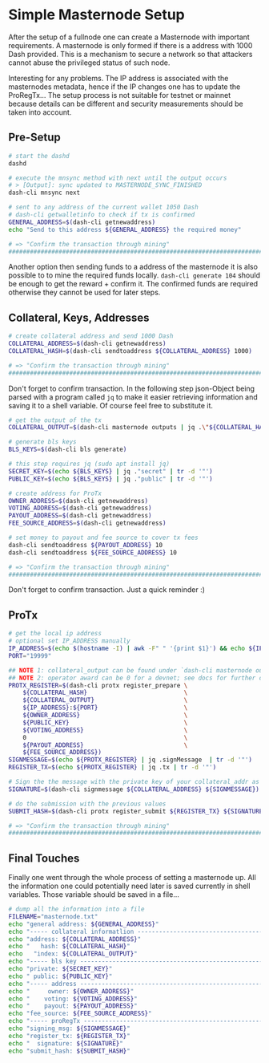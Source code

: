 # Simple Masternode Setup

After the setup of a fullnode one can create a Masternode with important requirements. A masternode is only formed if there is a address with 1000 Dash provided. This is a mechanism to secure a network so that attackers cannot abuse the privileged status of such node.

Interesting for any problems. The IP address is associated with the masternodes metadata, hence if the IP changes one has to update the ProRegTx... The setup process is not suitable for testnet or mainnet because details can be different and security measurements should be taken into account.

## Pre-Setup

```sh
# start the dashd
dashd

# execute the mnsync method with next until the output occurs 
# > [Output]: sync updated to MASTERNODE_SYNC_FINISHED
dash-cli mnsync next

# sent to any address of the current wallet 1050 Dash
# dash-cli getwalletinfo to check if tx is confirmed
GENERAL_ADDRESS=$(dash-cli getnewaddress)
echo "Send to this address ${GENERAL_ADDRESS} the required money"

# => "Confirm the transaction through mining"
#########################################################################################
```

Another option then sending funds to a address of the masternode it is also possible to to mine the required funds locally. `dash-cli generate 104` should be enough to get the reward + confirm it. The confirmed funds are required otherwise they cannot be used for later steps.

## Collateral, Keys, Addresses

```sh
# create collateral address and send 1000 Dash
COLLATERAL_ADDRESS=$(dash-cli getnewaddress)
COLLATERAL_HASH=$(dash-cli sendtoaddress ${COLLATERAL_ADDRESS} 1000)

# => "Confirm the transaction through mining"
#########################################################################################
```

Don't forget to confirm transaction. In the following step json-Object being parsed with a program called `jq` to make it easier retrieving information and saving it to a shell variable. Of course feel free to substitute it.

```sh
# get the output of the tx
COLLATERAL_OUTPUT=$(dash-cli masternode outputs | jq .\"${COLLATERAL_HASH}\" | tr -d '"')

# generate bls keys
BLS_KEYS=$(dash-cli bls generate)

# this step requires jq (sudo apt install jq)
SECRET_KEY=$(echo ${BLS_KEYS} | jq ."secret" | tr -d '"')
PUBLIC_KEY=$(echo ${BLS_KEYS} | jq ."public" | tr -d '"')

# create address for ProTx 
OWNER_ADDRESS=$(dash-cli getnewaddress)
VOTING_ADDRESS=$(dash-cli getnewaddress)
PAYOUT_ADDRESS=$(dash-cli getnewaddress)
FEE_SOURCE_ADDRESS=$(dash-cli getnewaddress)

# set money to payout and fee source to cover tx fees
dash-cli sendtoaddress ${PAYOUT_ADDRESS} 10
dash-cli sendtoaddress ${FEE_SOURCE_ADDRESS} 10

# => "Confirm the transaction through mining"
#########################################################################################
```

Don't forget to confirm transaction. Just a quick reminder :)

## ProTx

```sh
# get the local ip address
# optional set IP_ADDRESS manually
IP_ADDRESS=$(echo $(hostname -I) | awk -F" " '{print $1}') && echo ${IP_ADDRESS}
PORT="19999"

## NOTE 1: collateral_output can be found under `dash-cli masternode outputs`
## NOTE 2: operator award can be 0 for a devnet; see docs for further details 
PROTX_REGISTER=$(dash-cli protx register_prepare \
    ${COLLATERAL_HASH}                           \
    ${COLLATERAL_OUTPUT}                         \
    ${IP_ADDRESS}:${PORT}                        \
    ${OWNER_ADDRESS}                             \
    ${PUBLIC_KEY}                                \
    ${VOTING_ADDRESS}                            \
    0                                            \
    ${PAYOUT_ADDRESS}                            \
    ${FEE_SOURCE_ADDRESS})
SIGNMESSAGE=$(echo ${PROTX_REGISTER} | jq .signMessage  | tr -d '"')
REGISTER_TX=$(echo ${PROTX_REGISTER} | jq .tx | tr -d '"')

# Sign the the message with the private key of your collateral_addr as follows:
SIGNATURE=$(dash-cli signmessage ${COLLATERAL_ADDRESS} ${SIGNMESSAGE})

# do the submission with the previous values
SUBMIT_HASH=$(dash-cli protx register_submit ${REGISTER_TX} ${SIGNATURE})

# => "Confirm the transaction through mining"
#########################################################################################
```

## Final Touches

Finally one went through the whole process of setting a masternode up. All the information one could potentially need later is saved currently in shell variables. Those variable should be saved in a file...

```sh
# dump all the information into a file
FILENAME="masternode.txt"
echo "general address: ${GENERAL_ADDRESS}"                                 >> ${FILENAME}
echo "----- collateral informatlion -------------------------------------" >> ${FILENAME}
echo "address: ${COLLATERAL_ADDRESS}"                                      >> ${FILENAME}
echo "   hash: ${COLLATERAL_HASH}"                                         >> ${FILENAME}
echo   "index: ${COLLATERAL_OUTPUT}"                                       >> ${FILENAME}
echo "----- bls key -----------------------------------------------------" >> ${FILENAME}
echo "private: ${SECRET_KEY}"                                              >> ${FILENAME}
echo " public: ${PUBLIC_KEY}"                                              >> ${FILENAME}
echo "----- address -----------------------------------------------------" >> ${FILENAME}
echo "     owner: ${OWNER_ADDRESS}"                                        >> ${FILENAME}
echo "    voting: ${VOTING_ADDRESS}"                                       >> ${FILENAME}
echo "    payout: ${PAYOUT_ADDRESS}"                                       >> ${FILENAME}
echo "fee_source: ${FEE_SOURCE_ADDRESS}"                                   >> ${FILENAME}
echo "----- proRegTx ----------------------------------------------------" >> ${FILENAME}
echo "signing_msg: ${SIGNMESSAGE}"                                         >> ${FILENAME}
echo "register_tx: ${REGISTER_TX}"                                         >> ${FILENAME}
echo "  signature: ${SIGNATURE}"                                           >> ${FILENAME}
echo "submit_hash: ${SUBMIT_HASH}"                                         >> ${FILENAME}
```
